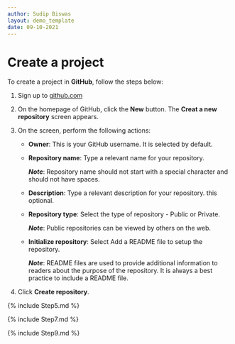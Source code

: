 ```yaml
---
author: Sudip Biswas
layout: demo_template
date: 09-10-2021
---
```

# Create a project

To create a project in **GitHub**, follow the steps below: 

1. Sign up to [github.com](https://github.com/)

2. On the homepage of GitHub, click the **New** button. The **Creat a new repository** screen appears.

3. On the screen, perform the following actions: 

	- **Owner**: This is your GitHub username. It is selected by default.

	- **Repository name**: Type a relevant name for your repository. 

		_**Note**_: Repository name should not start with a special character and should not have spaces.   

	- **Description**: Type a relevant description for your repository. this optional. 

	- **Repository type**: Select the type of repository - Public or Private. 

		_**Note**_: Public repositories can be viewed by others on the web.

	- **Initialize repository**: Select Add a README file to setup the repository. 

		_**Note**_: README files are used to provide additional information to readers about the purpose of the repository. It is always a best practice to include a README file.

4. Click **Create repository**.

{% include Step5.md %}

{% include Step7.md %}

{% include Step9.md %}

